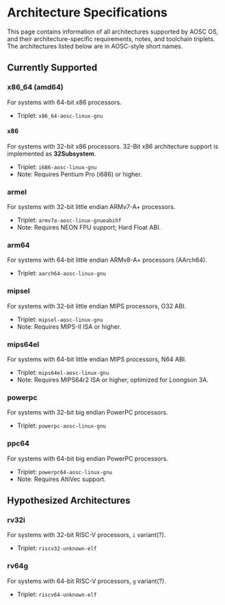 <!-- TITLE: Information/ArchSpecs -->
<!-- SUBTITLE: AOSC OS Architecture Naming Schemes and Specifications -->

Architecture Specifications
===========================

This page contains information of all architectures supported by AOSC OS, and their architecture-specific requirements, notes, and toolchain triplets. The architectures listed below are in AOSC-style short names.

Currently Supported
-------------------

### x86_64 (amd64)

For systems with 64-bit x86 processors.

- Triplet: `x86_64-aosc-linux-gnu`

#### x86

For systems with 32-bit x86 processors. 32-Bit x86 architecture support is implemented as **32Subsystem**. <!-- Ref! -->

- Triplet: `i686-aosc-linux-gnu`
- Note: Requires Pentium Pro (i686) or higher.

### armel

For systems with 32-bit little endian ARMv7-A+ processors.

- Triplet: `armv7a-aosc-linux-gnueabihf`
- Note: Requires NEON FPU support; Hard Float ABI.

### arm64

For systems with 64-bit little endian ARMv8-A+ processors (AArch64).

- Triplet: `aarch64-aosc-linux-gnu`

### mipsel

For systems with 32-bit little endian MIPS processors, O32 ABI.

- Triplet: `mipsel-aosc-linux-gnu`
- Note: Requires MIPS-II ISA or higher.

### mips64el

For systems with 64-bit little endian MIPS processors, N64 ABI.

- Triplet: `mips64el-aosc-linux-gnu`
- Note: Requires MIPS64r2 ISA or higher, optimized for Loongson 3A.

### powerpc

For systems with 32-bit big endian PowerPC processors.

- Triplet: `powerpc-aosc-linux-gnu`

### ppc64

For systems with 64-bit big endian PowerPC processors.

- Triplet: `powerpc64-aosc-linux-gnu`
- Note: Requires AltiVec support.

Hypothesized Architectures
--------------------------

### rv32i

For systems with 32-bit RISC-V processors, `i` variant(?).

- Triplet: `riscv32-unknown-elf`

### rv64g

For systems with 64-bit RISC-V processors, `g` variant(?).

- Triplet: `riscv64-unknown-elf`
